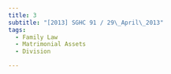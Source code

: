 ```yaml
---
title: 3
subtitle: "[2013] SGHC 91 / 29\_April\_2013"
tags:
  - Family Law
  - Matrimonial Assets
  - Division

---
```


